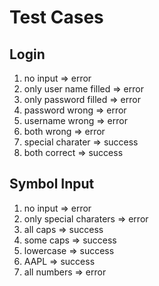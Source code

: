 # Test Cases 

## Login 
1. no input => error
2. only user name filled => error
3. only password filled => error
4. password wrong => error
5. username wrong => error
6. both wrong => error
7. special charater => success
8. both correct => success



## Symbol Input
1. no input => error
2. only special charaters => error
3. all caps => success
4. some caps => success
5. lowercase => success
6. AAPL => success
7. all numbers => error
